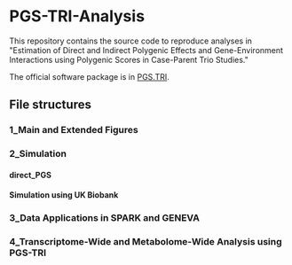 # PGS-TRI-Analysis

This repository contains the source code to reproduce analyses in "Estimation of Direct and Indirect Polygenic Effects and Gene-Environment Interactions using Polygenic Scores in Case-Parent Trio Studies."

The official software package is in [PGS.TRI](https://github.com/ziqiaow/PGS.TRI/tree/main).

## File structures

### 1_Main and Extended Figures
#### 
### 2_Simulation
#### direct_PGS

#### Simulation using UK Biobank


### 3_Data Applications in SPARK and GENEVA

### 4_Transcriptome-Wide and Metabolome-Wide Analysis using PGS-TRI
